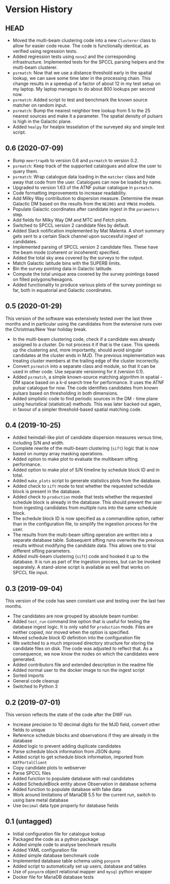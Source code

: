 # Version History #

## HEAD ##

* Moved the multi-beam clustering code into a new `Clusterer` class to allow for easier code reuse. The code is functionally identical, as verified using regression tests.
* Added regression tests using `nose2` and the corresponding infrastructure. Implemented tests for the SPCCL parsing helpers and the multi-beam clusterer.
* `psrmatch`: Now that we use a distance threshold early in the spatial lookup, we can save some time later in the processing chain. This change results in a speedup of a factor of about 12 in my test setup on my laptop. My laptop manages to do about 800 lookups per second now.
* `psrmatch`: Added script to test and benchmark the known source matcher on random input.
* `psrmatch`: Bump the nearest neighbor tree lookup from 5 to the 25 nearest sources and make it a parameter. The spatial density of pulsars is high in the Galactic plane.
* Added `healpy` for healpix tesselation of the surveyed sky and simple test script.

## 0.6 (2020-07-09) ##

* Bump `meertrapdb` to version 0.6 and `psrmatch` to version 0.2.
* `psrmatch`: Keep track of the supported catalogues and allow the user to query them.
* `psrmatch`: Wrap catalogue data loading in the `matcher` class and hide away that code from the user. Catalogues can now be loaded by name.
* Upgraded to version 1.63 of the ATNF pulsar catalogue in `psrmatch`.
* Code formatting improvements to increase readability.
* Add Milky Way contribution to dispersion measure. Determine the mean Galactic DM based on the results from the `NE2001` and `YMW16` models.
* Populate Galactic coordinates after candidate ingest in the `parameters` step.
* Add fields for Milky Way DM and MTC and Fetch plots.
* Switched to SPCCL version 2 candidate files by default.
* Added Slack notification implemented by Mat Malenta. A short summary gets sent to a certain Slack channel upon successful ingest of candidates.
* Implemented parsing of SPCCL version 2 candidate files. These have the beam mode (coherent or incoherent) specified.
* Added the total sky area covered by the surveys to the output.
* Match Galactic latitude bins with the SUPERB limits.
* Bin the survey pointing data in Galactic latitude.
* Compute the total unique area covered by the survey pointings based on filled polygons/hexagons.
* Added functionality to produce various plots of the survey pointings so far, both in equatorial and Galactic coordinates.

## 0.5 (2020-01-29) ##

This version of the software was extensively tested over the last three months and in particular using the candidates from the extensive runs over the Christmas/New Year holiday break.

* In the multi-beam clustering code, check if a candidate was already assigned to a cluster. Do not process it if that is the case. This speeds up the clustering and, more importantly, should avoid singular candidates at the cluster ends in MJD. The previous implementation was treating cluster members at the trailing edge of the cluster incorrectly.
* Convert `psrmatch` into a separate class and module, so that it can be used in other code. Use separate versioning for it (version 0.1).
* Added `psrmatch`, a simple known-source matching algorithm in spatial - DM space based on a k-d search tree for performance. It uses the ATNF pulsar catalogue for now. The code identifies candidates from known pulsars based on thresholding in both dimensions.
* Added simplistic code to find periodic sources in the DM - time plane using heuristical (statistical) methods. This was later backed out again, in favour of a simpler threshold-based spatial matching code.

## 0.4 (2019-10-25) ##

* Added heimdall-like plot of candidate dispersion measures versus time, including S/N and width.
* Complete rewrite of the multi-beam clustering (`sift`) logic that is now based on numpy array masking operations.
* Added option to make plot to evaluate the multibeam sifting performance.
* Added option to make plot of S/N timeline by schedule block ID and in total.
* Added `make_plots` script to generate statistics plots from the database.
* Added check to `sift` mode to test whether the requested schedule block is present in the database.
* Added check to `production` mode that tests whether the requested schedule block is already in the database. This should prevent the user from ingesting candidates from multiple runs into the same schedule block.
* The schedule block ID is now specified as a commandline option, rather than in the configuration file, to simplify the ingestion process for the user.
* The results from the multi-beam sifting operation are written into a separate database table. Subsequent sifting runs overwrite the previous results without modifying the candidate data. This allows one to trial different sifting parameters.
* Added multi-beam clustering (`sift`) code and hooked it up to the database. It is run as part of the ingestion process, but can be invoked separately. A stand-alone script is available as well that works on SPCCL file input.

## 0.3 (2019-09-04) ##

This version of the code has seen constant use and testing over the last two months.

* The candidates are now grouped by absolute beam number.
* Added `test_run` command line option that is useful for testing the database ingest logic. It is only valid for `production` mode. Files are neither copied, nor moved when the option is specified.
* Moved schedule block ID definition into the configuration file
* We switched to a much improved directory structure for storing the candidate files on disk. The code was adjusted to reflect that. As a consequence, we now know the nodes on which the candidates were generated.
* Added contributors file and extended description in the readme file
* Added normal user to the docker image to run the ingest script
* Sorted imports
* General code cleanup
* Switched to Python 3

## 0.2 (2019-07-01) ##

This version reflects the state of the code after the DWF run.

* Increase precision to 10 decimal digits for the MJD field, convert other fields to unique
* Reference schedule blocks and observations if they are already in the database
* Added logic to prevent adding duplicate candidates
* Parse schedule block information from JSON dump
* Added script to get schedule block information, imported from `KATPortalClient`
* Copy candidate plots to webserver
* Parse SPCCL files
* Added function to populate database with real candidates
* Added ScheduleBlock entity above Observation in database schema
* Added function to populate database with fake data
* Work around limitations of MariaDB 5.5 for the current run, switch to using bare metal database
* Use `Decimal` data type properly for database fields

## 0.1 (untagged) ##

* Initial configuration file for catalogue lookup
* Packaged the code as a python package
* Added simple code to analyse benchmark results
* Added YAML configuration file
* Added simple database benchmark code
* Implemented database table schema using `ponyorm`
* Added script to automatically set up users, database and tables
* Use of `ponyorm` object relational mapper and `mysql` python wrapper
* Docker file for MariaDB database tests
